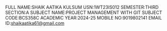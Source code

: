 FULL NAME:SHAIK AATIKA KULSUM
USN:1WT23IS012
SEMESTER:THIRD
SECTION:A
SUBJECT NAME:PROJECT MANAGEMENT WITH GIT
SUBJECT CODE:BCS358C
ACADEMIC YEAR:2024-25
MOBILE NO:9019802141
EMAIL ID:shaikaatika61@gmail.com

